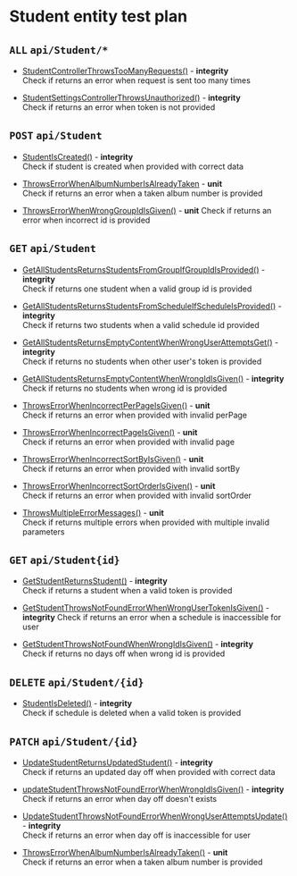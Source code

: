 # Student entity test plan

## `ALL` `api/Student/*`

- [StudentControllerThrowsTooManyRequests()](../Entities/EStudent/StudentController.test.cs) - **integrity**  
  Check if returns an error when request is sent too many times

- [StudentSettingsControllerThrowsUnauthorized()](../Entities/EStudent/StudentController.test.cs) - **integrity**  
  Check if returns an error when token is not provided

## `POST` `api/Student`

- [StudentIsCreated()](../Entities/EStudent/StudentController.test.cs) - **integrity**  
  Check if student is created when provided with correct data

- [ThrowsErrorWhenAlbumNumberIsAlreadyTaken](../Entities/EStudent/CreateStudentCommand.unit.cs) - **unit**  
  Check if returns an error when a taken album number is provided

- [ThrowsErrorWhenWrongGroupIdIsGiven()](../Entities/EStudent/CreateStudentCommand.unit.cs) - **unit** 
  Check if returns an error when incorrect id is provided

## `GET` `api/Student`

- [GetAllStudentsReturnsStudentsFromGroupIfGroupIdIsProvided()](../Entities/EStudent/StudentController.test.cs) - **integrity**  
  Check if returns one student when a valid group id is provided

- [GetAllStudentsReturnsStudentsFromScheduleIfScheduleIsProvided()](../Entities/EStudent/StudentController.test.cs) - **integrity**  
  Check if returns two students when a valid schedule id provided

- [GetAllStudentsReturnsEmptyContentWhenWrongUserAttemptsGet()](../Entities/EStudent/StudentController.test.cs) - **integrity**  
  Check if returns no students when other user's token is provided

- [GetAllStudentsReturnsEmptyContentWhenWrongIdIsGiven()](../Entities/EStudent/StudentController.test.cs) - **integrity**  
  Check if returns no students when wrong id is provided

- [ThrowsErrorWhenIncorrectPerPageIsGiven()](../Entities/EStudent/Queries/GetAllStudent.unit.cs) - **unit**  
  Check if returns an error when provided with invalid perPage

- [ThrowsErrorWhenIncorrectPageIsGiven()](../Entities/EStudent/Queries/GetAllStudent.unit.cs) - **unit**  
  Check if returns an error when provided with invalid page

- [ThrowsErrorWhenIncorrectSortByIsGiven()](../Entities/EStudent/Queries/GetAllStudent.unit.cs) - **unit**  
  Check if returns an error when provided with invalid sortBy

- [ThrowsErrorWhenIncorrectSortOrderIsGiven()](../Entities/EStudent/Queries/GetAllStudent.unit.cs) - **unit**  
  Check if returns an error when provided with invalid sortOrder

- [ThrowsMultipleErrorMessages()](../Entities/EStudent/Queries/GetAllStudent.unit.cs) - **unit**  
  Check if returns multiple errors when provided with multiple invalid parameters

## `GET` `api/Student{id}`

- [GetStudentReturnsStudent()](../Entities/EStudent/StudentController.test.cs) - **integrity**  
  Check if returns a student when a valid token is provided

- [GetStudentThrowsNotFoundErrorWhenWrongUserTokenIsGiven()](../Entities/EStudent/StudentController.test.cs) - **integrity** 
  Check if returns an error when a schedule is inaccessible for user

- [GetStudentThrowsNotFoundWhenWrongIdIsGiven()](../Entities/EStudent/StudentController.test.cs) - **integrity**  
  Check if returns no days off when wrong id is provided

## `DELETE` `api/Student/{id}`

- [StudentIsDeleted()](../Entities/EStudent/StudentController.test.cs) - **integrity**  
  Check if schedule is deleted when a valid token is provided

## `PATCH` `api/Student/{id}`

- [UpdateStudentReturnsUpdatedStudent()](../Entities/EStudent/StudentController.test.cs) - **integrity**  
  Check if returns an updated day off when provided with correct data

- [updateStudentThrowsNotFoundErrorWhenWrongIdIsGiven()](../Entities/EStudent/StudentController.test.cs) - **integrity**  
  Check if returns an error when day off doesn't exists

- [UpdateStudentThrowsNotFoundErrorWhenWrongUserAttemptsUpdate()](../Entities/EStudent/StudentController.test.cs) - **integrity**  
  Check if returns an error when day off is inaccessible for user

- [ThrowsErrorWhenAlbumNumberIsAlreadyTaken()](../Entities/EStudent/Commands/UpdateStudentCommand.unit.cs) - **unit**  
  Check if returns an error when a taken album number is provided



